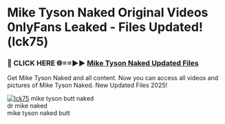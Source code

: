 # Mike Tyson Naked Original Videos 0nlyFans Leaked - Files Updated! (lck75)

<h3>🔴 CLICK HERE 🌐==►► <a href="https://tinyurl.com/yckcrads" rel="nofollow">Mike Tyson Naked Updated Files</a></h3>

Get Mike Tyson Naked and all content. Now you can access all videos and pictures of Mike Tyson Naked. New Updated Files 2025!

[![lck75](https://i.imgur.com/hpKpOFt.gif)](https://tinyurl.com/yckcrads)
mike tyson butt naked<br>
dr mike naked<br>
mike tyson naked butt